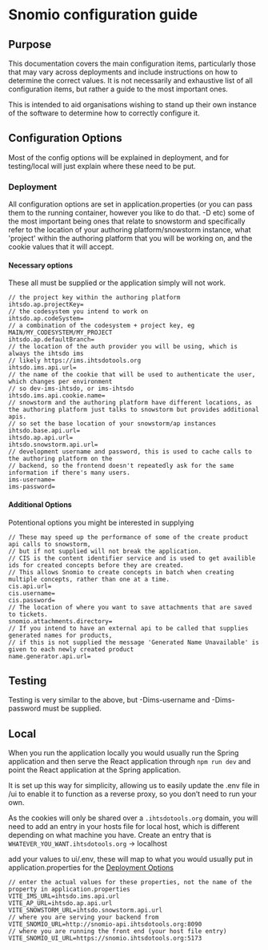# Snomio configuration guide

## Purpose

This documentation covers the main configuration items, particularly those that may vary across
deployments and include instructions on how to determine the correct values. It is not necessarily
and exhaustive list of all configuration items, but rather a guide to the most important ones.

This is intended to aid organisations wishing to stand up their own instance of the software to
determine how to correctly configure it.

## Configuration Options

Most of the config options will be explained in deployment, and for testing/local will just explain
where these need to be put.

### Deployment

All configuration options are set in application.properties (or you can pass them to the running
container, however you like to do that. -D etc) some of the most important being ones that relate to
snowstorm and specifically refer to the location of your authoring platform/snowstorm instance,
what 'project' within the authoring platform that you will be working on,
and the cookie values that it will accept.

#### Necessary options

These all must be supplied or the application simply will not work.

    // the project key within the authoring platform
    ihtsdo.ap.projectKey=
    // the codesystem you intend to work on
    ihtsdo.ap.codeSystem=
    // a combination of the codesystem + project key, eg MAIN/MY_CODESYSTEM/MY_PROJECT
    ihtsdo.ap.defaultBranch=
    // the location of the auth provider you will be using, which is always the ihtsdo ims
    // likely https://ims.ihtsdotools.org
    ihtsdo.ims.api.url=
    // the name of the cookie that will be used to authenticate the user, which changes per environment
    // so dev-ims-ihtsdo, or ims-ihtsdo
    ihtsdo.ims.api.cookie.name=
    // snowstorm and the authoring platform have different locations, as the authoring platform just talks to snowstorm but provides additional apis.
    // so set the base location of your snowstorm/ap instances
    ihtsdo.base.api.url=
    ihtsdo.ap.api.url=
    ihtsdo.snowstorm.api.url=
    // development username and password, this is used to cache calls to the authoring platform on the
    // backend, so the frontend doesn't repeatedly ask for the same information if there's many users.
    ims-username=
    ims-password=

#### Additional Options

Potentional options you might be interested in supplying

    // These may speed up the performance of some of the create product api calls to snowstorm, 
    // but if not supplied will not break the application. 
    // CIS is the content identifier service and is used to get availible ids for created concepts before they are created.
    // This allows Snomio to create concepts in batch when creating multiple concepts, rather than one at a time.
    cis.api.url=
    cis.username=
    cis.password=
    // The location of where you want to save attachments that are saved to tickets.
    snomio.attachments.directory=
    // If you intend to have an external api to be called that supplies generated names for products,
    // if this is not supplied the message 'Generated Name Unavailable' is given to each newly created product
    name.generator.api.url=

## Testing

Testing is very similar to the above, but -Dims-username and -Dims-password must be supplied.

## Local

When you run the application locally you would usually run the Spring application and then serve the
React application through `npm run dev` and point the React application at the Spring application.

It is set up this way for simplicity, allowing us to easily update the .env file in /ui to enable
it to function as a reverse proxy, so you don’t need to run your own.

As the cookies will only be shared over a `.ihtsdotools.org` domain, you will need to add an entry
in your
hosts file for local host, which is different depending on what machine you have. Create an entry
that is `WHATEVER_YOU_WANT.ihtsdotools.org` -> localhost

add your values to ui/.env, these will map to what you would usually put in application.properties
for the [Deployment Options](#deployment)

    // enter the actual values for these properties, not the name of the property in application.properties
    VITE_IMS_URL=ihtsdo.ims.api.url
    VITE_AP_URL=ihtsdo.ap.api.url
    VITE_SNOWSTORM_URL=ihtsdo.snowstorm.api.url
    // where you are serving your backend from
    VITE_SNOMIO_URL=http://snomio-api.ihtsdotools.org:8090
    // where you are running the front end (your host file entry)
    VITE_SNOMIO_UI_URL=https://snomio.ihtsdotools.org:5173

